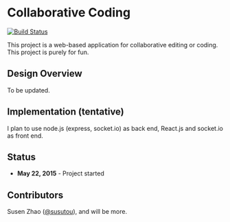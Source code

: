 # Collaborative Coding

[![Build Status](https://travis-ci.org/susutou/collaborative-coding.svg?branch=master)](https://travis-ci.org/susutou/collaborative-coding)

This project is a web-based application for collaborative editing or coding.
This project is purely for fun.

## Design Overview
To be updated.

## Implementation (tentative)
I plan to use node.js (express, socket.io) as back end, React.js and socket.io as
front end.

## Status
  - **May 22, 2015** - Project started

## Contributors
Susen Zhao ([@susutou](https://github.com/susutou)), and will be more.
